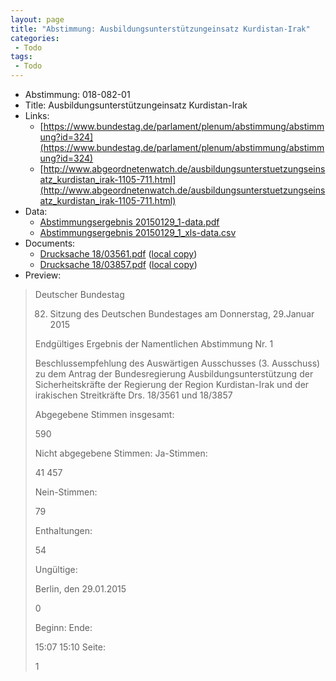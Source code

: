 ```yaml
---
layout: page
title: "Abstimmung: Ausbildungsunterstützungeinsatz Kurdistan-Irak"
categories:
 - Todo
tags:
 - Todo
---
```


* Abstimmung: 018-082-01
* Title: Ausbildungsunterstützungeinsatz Kurdistan-Irak
* Links: 
    * [https://www.bundestag.de/parlament/plenum/abstimmung/abstimmung?id=324](https://www.bundestag.de/parlament/plenum/abstimmung/abstimmung?id=324)
    * [http://www.abgeordnetenwatch.de/ausbildungsunterstuetzungseinsatz_kurdistan_irak-1105-711.html](http://www.abgeordnetenwatch.de/ausbildungsunterstuetzungseinsatz_kurdistan_irak-1105-711.html)
* Data: 
    * [Abstimmungsergebnis 20150129_1-data.pdf](/res/abstimmungsliste/20150129_1-data.pdf)
    * [Abstimmungsergebnis 20150129_1_xls-data.csv](/res/abstimmungsliste/analyses/20150129_1_xls-data.csv)
* Documents: 
    * [Drucksache 18/03561.pdf](http://dip21.bundestag.de/dip21/btd/18/035/1803561.pdf) ([local copy](/res/abstimmungsdaten/018-082-01/1803561.pdf))
    * [Drucksache 18/03857.pdf](http://dip21.bundestag.de/dip21/btd/18/038/1803857.pdf) ([local copy](/res/abstimmungsdaten/018-082-01/1803857.pdf))
* Preview: 
> Deutscher Bundestag
> 
> 82. Sitzung des Deutschen Bundestages
> am Donnerstag, 29.Januar 2015
> 
> Endgültiges Ergebnis der Namentlichen Abstimmung Nr. 1
> 
> Beschlussempfehlung des Auswärtigen Ausschusses (3. Ausschuss) zu dem Antrag der
> Bundesregierung
> Ausbildungsunterstützung der Sicherheitskräfte der Regierung der Region Kurdistan-Irak
> und der irakischen Streitkräfte
> Drs. 18/3561 und 18/3857
> 
> Abgegebene Stimmen insgesamt:
> 
> 590
> 
> Nicht abgegebene Stimmen:
> Ja-Stimmen:
> 
> 41
> 457
> 
> Nein-Stimmen:
> 
> 79
> 
> Enthaltungen:
> 
> 54
> 
> Ungültige:
> 
> Berlin, den 29.01.2015
> 
> 0
> 
> Beginn:
> Ende:
> 
> 15:07
> 15:10
> Seite:
> 
> 1
> 
> 
